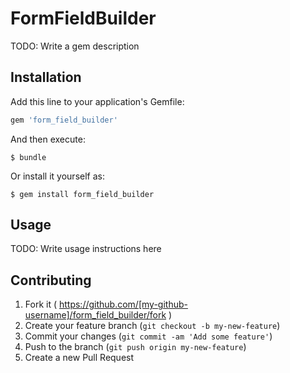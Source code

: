 # FormFieldBuilder

TODO: Write a gem description

## Installation

Add this line to your application's Gemfile:

```ruby
gem 'form_field_builder'
```

And then execute:

    $ bundle

Or install it yourself as:

    $ gem install form_field_builder

## Usage

TODO: Write usage instructions here

## Contributing

1. Fork it ( https://github.com/[my-github-username]/form_field_builder/fork )
2. Create your feature branch (`git checkout -b my-new-feature`)
3. Commit your changes (`git commit -am 'Add some feature'`)
4. Push to the branch (`git push origin my-new-feature`)
5. Create a new Pull Request

